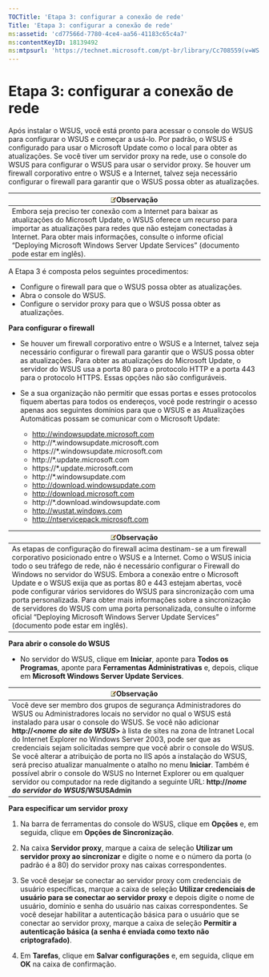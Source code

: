```yaml
---
TOCTitle: 'Etapa 3: configurar a conexão de rede'
Title: 'Etapa 3: configurar a conexão de rede'
ms:assetid: 'cd77566d-7780-4ce4-aa56-41183c65c4a7'
ms:contentKeyID: 18139492
ms:mtpsurl: 'https://technet.microsoft.com/pt-br/library/Cc708559(v=WS.10)'
---
```


Etapa 3: configurar a conexão de rede
=====================================

Após instalar o WSUS, você está pronto para acessar o console do WSUS para configurar o WSUS e começar a usá-lo. Por padrão, o WSUS é configurado para usar o Microsoft Update como o local para obter as atualizações. Se você tiver um servidor proxy na rede, use o console do WSUS para configurar o WSUS para usar o servidor proxy. Se houver um firewall corporativo entre o WSUS e a Internet, talvez seja necessário configurar o firewall para garantir que o WSUS possa obter as atualizações.

| ![](images/Cc708559.note(WS.10).gif)Observação                                                                                                                                                                                                                                                                              |
|----------------------------------------------------------------------------------------------------------------------------------------------------------------------------------------------------------------------------------------------------------------------------------------------------------------------------------------------------------|
| Embora seja preciso ter conexão com a Internet para baixar as atualizações do Microsoft Update, o WSUS oferece um recurso para importar as atualizações para redes que não estejam conectadas à Internet. Para obter mais informações, consulte o informe oficial “Deploying Microsoft Windows Server Update Services” (documento pode estar em inglês). |

A Etapa 3 é composta pelos seguintes procedimentos:

-   Configure o firewall para que o WSUS possa obter as atualizações.
-   Abra o console do WSUS.
-   Configure o servidor proxy para que o WSUS possa obter as atualizações.

**Para configurar o firewall**
-   Se houver um firewall corporativo entre o WSUS e a Internet, talvez seja necessário configurar o firewall para garantir que o WSUS possa obter as atualizações. Para obter as atualizações do Microsoft Update, o servidor do WSUS usa a porta 80 para o protocolo HTTP e a porta 443 para o protocolo HTTPS. Essas opções não são configuráveis.

-   Se a sua organização não permitir que essas portas e esses protocolos fiquem abertas para todos os endereços, você pode restringir o acesso apenas aos seguintes domínios para que o WSUS e as Atualizações Automáticas possam se comunicar com o Microsoft Update:

    -   http://windowsupdate.microsoft.com
    -   http://\*.windowsupdate.microsoft.com
    -   https://\*.windowsupdate.microsoft.com
    -   http://\*.update.microsoft.com
    -   https://\*.update.microsoft.com
    -   http://\*.windowsupdate.com
    -   http://download.windowsupdate.com
    -   http://download.microsoft.com
    -   http://\*.download.windowsupdate.com
    -   http://wustat.windows.com
    -   http://ntservicepack.microsoft.com

| ![](images/Cc708559.note(WS.10).gif)Observação                                                                                                                                                                                                                                                                                                                                                                                                                                                                                                                                                                                           |
|-----------------------------------------------------------------------------------------------------------------------------------------------------------------------------------------------------------------------------------------------------------------------------------------------------------------------------------------------------------------------------------------------------------------------------------------------------------------------------------------------------------------------------------------------------------------------------------------------------------------------------------------------------------------------|
| As etapas de configuração do firewall acima destinam-se a um firewall corporativo posicionado entre o WSUS e a Internet. Como o WSUS inicia todo o seu tráfego de rede, não é necessário configurar o Firewall do Windows no servidor do WSUS. Embora a conexão entre o Microsoft Update e o WSUS exija que as portas 80 e 443 estejam abertas, você pode configurar vários servidores do WSUS para sincronização com uma porta personalizada. Para obter mais informações sobre a sincronização de servidores do WSUS com uma porta personalizada, consulte o informe oficial “Deploying Microsoft Windows Server Update Services” (documento pode estar em inglês). |

**Para abrir o console do WSUS**
-   No servidor do WSUS, clique em **Iniciar**, aponte para **Todos os Programas**, aponte para **Ferramentas Administrativas** e, depois, clique em **Microsoft Windows Server Update Services**.

| ![](images/Cc708559.note(WS.10).gif)Observação                                                                                                                                                                                                                                                                                                                                                                                                                                                                                                                                                                                                                                                                                  |
|--------------------------------------------------------------------------------------------------------------------------------------------------------------------------------------------------------------------------------------------------------------------------------------------------------------------------------------------------------------------------------------------------------------------------------------------------------------------------------------------------------------------------------------------------------------------------------------------------------------------------------------------------------------------------------------------------------------------------------------------------------------|
| Você deve ser membro dos grupos de segurança Administradores do WSUS ou Administradores locais no servidor no qual o WSUS está instalado para usar o console do WSUS. Se você não adicionar **http://&lt;***nome do site do WSUS***&gt;** à lista de sites na zona de Intranet Local do Internet Explorer no Windows Server 2003, pode ser que as credenciais sejam solicitadas sempre que você abrir o console do WSUS. Se você alterar a atribuição de porta no IIS após a instalação do WSUS, será preciso atualizar manualmente o atalho no menu **Iniciar**. Também é possível abrir o console do WSUS no Internet Explorer ou em qualquer servidor ou computador na rede digitando a seguinte URL: **http://***nome do servidor do WSUS***/WSUSAdmin** |

**Para especificar um servidor proxy**
1.  Na barra de ferramentas do console do WSUS, clique em **Opções** e, em seguida, clique em **Opções de Sincronização**.

2.  Na caixa **Servidor proxy**, marque a caixa de seleção **Utilizar um servidor proxy ao sincronizar** e digite o nome e o número da porta (o padrão é a 80) do servidor proxy nas caixas correspondentes.

3.  Se você desejar se conectar ao servidor proxy com credenciais de usuário específicas, marque a caixa de seleção **Utilizar credenciais de usuário para se conectar ao servidor proxy** e depois digite o nome de usuário, domínio e senha do usuário nas caixas correspondentes. Se você desejar habilitar a autenticação básica para o usuário que se conectar ao servidor proxy, marque a caixa de seleção **Permitir a autenticação básica (a senha é enviada como texto não criptografado)**.

4.  Em **Tarefas**, clique em **Salvar configurações** e, em seguida, clique em **OK** na caixa de confirmação.
